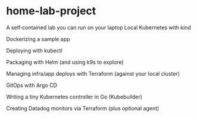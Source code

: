 # home-lab-project
A self‑contained lab you can run on your laptop
  Local Kubernetes with kind

  Dockerizing a sample app

  Deploying with kubectl

  Packaging with Helm (and using k9s to explore)

  Managing infra/app deploys with Terraform (against your local cluster)

  GitOps with Argo CD

  Writing a tiny Kubernetes controller in Go (Kubebuilder)

  Creating Datadog monitors via Terraform (plus optional agent)
